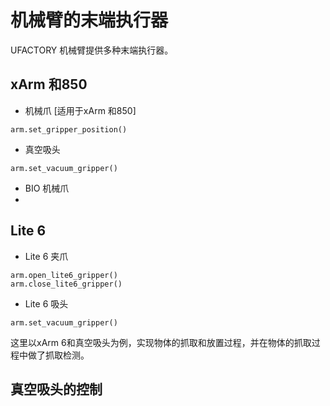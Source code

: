 # 机械臂的末端执行器

UFACTORY 机械臂提供多种末端执行器。

## xArm 和850 

* 机械爪 [适用于xArm 和850]
```
arm.set_gripper_position()
```

* 真空吸头
```
arm.set_vacuum_gripper()
```

* BIO 机械爪
* 
## Lite 6

* Lite 6 夹爪
```
arm.open_lite6_gripper()  
arm.close_lite6_gripper()
```
* Lite 6 吸头
```
arm.set_vacuum_gripper()
```



这里以xArm 6和真空吸头为例，实现物体的抓取和放置过程，并在物体的抓取过程中做了抓取检测。



## 真空吸头的控制